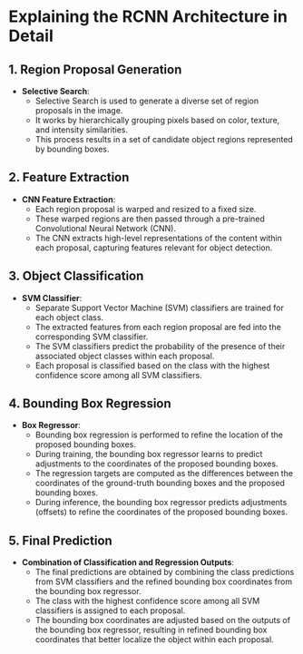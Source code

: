 # Explaining the RCNN Architecture in Detail

## 1. Region Proposal Generation

- **Selective Search**:
  - Selective Search is used to generate a diverse set of region proposals in the image.
  - It works by hierarchically grouping pixels based on color, texture, and intensity similarities.
  - This process results in a set of candidate object regions represented by bounding boxes.

## 2. Feature Extraction

- **CNN Feature Extraction**:
  - Each region proposal is warped and resized to a fixed size.
  - These warped regions are then passed through a pre-trained Convolutional Neural Network (CNN).
  - The CNN extracts high-level representations of the content within each proposal, capturing features relevant for object detection.

## 3. Object Classification

- **SVM Classifier**:
  - Separate Support Vector Machine (SVM) classifiers are trained for each object class.
  - The extracted features from each region proposal are fed into the corresponding SVM classifier.
  - The SVM classifiers predict the probability of the presence of their associated object classes within each proposal.
  - Each proposal is classified based on the class with the highest confidence score among all SVM classifiers.

## 4. Bounding Box Regression

- **Box Regressor**:
  - Bounding box regression is performed to refine the location of the proposed bounding boxes.
  - During training, the bounding box regressor learns to predict adjustments to the coordinates of the proposed bounding boxes.
  - The regression targets are computed as the differences between the coordinates of the ground-truth bounding boxes and the proposed bounding boxes.
  - During inference, the bounding box regressor predicts adjustments (offsets) to refine the coordinates of the proposed bounding boxes.

## 5. Final Prediction

- **Combination of Classification and Regression Outputs**:
  - The final predictions are obtained by combining the class predictions from SVM classifiers and the refined bounding box coordinates from the bounding box regressor.
  - The class with the highest confidence score among all SVM classifiers is assigned to each proposal.
  - The bounding box coordinates are adjusted based on the outputs of the bounding box regressor, resulting in refined bounding box coordinates that better localize the object within each proposal.

